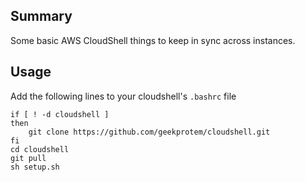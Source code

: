 
## Summary

Some basic AWS CloudShell things to keep in sync across instances.

## Usage

Add the following lines to your cloudshell's `.bashrc` file 

```
if [ ! -d cloudshell ]
then
    git clone https://github.com/geekprotem/cloudshell.git
fi
cd cloudshell
git pull
sh setup.sh
```
